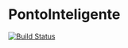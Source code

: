 # PontoInteligente
[![Build Status](https://travis-ci.org/PauloVictorSantos/PontoInteligente.svg?branch=master)](https://travis-ci.org/PauloVictorSantos/PontoInteligente)
